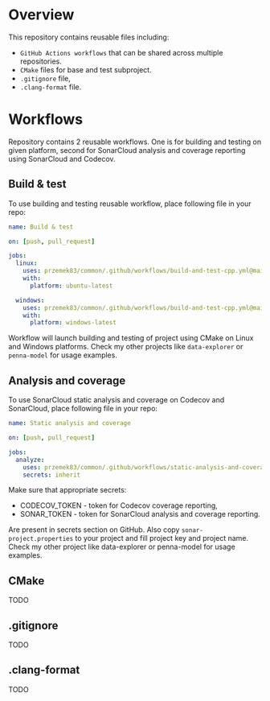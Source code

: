 # Overview
This repository contains reusable files including:
- `GitHub Actions workflows` that can be shared across multiple repositories.
- `CMake` files for base and test subproject.
- `.gitignore` file,
- `.clang-format` file.

# Workflows
Repository contains 2 reusable workflows. One is for building and testing on given platform, second for SonarCloud analysis and coverage reporting using SonarCloud and Codecov.

## Build & test
To use building and testing reusable workflow, place following file in your repo:
```yaml
name: Build & test

on: [push, pull_request]

jobs:
  linux:
    uses: przemek83/common/.github/workflows/build-and-test-cpp.yml@main
    with:
      platform: ubuntu-latest

  windows:
    uses: przemek83/common/.github/workflows/build-and-test-cpp.yml@main
    with:
      platform: windows-latest
```
Workflow will launch building and testing of project using CMake on Linux and Windows platforms. Check my other projects like `data-explorer` or `penna-model` for usage examples.

## Analysis and coverage
To use SonarCloud static analysis and coverage on Codecov and SonarCloud, place following file in your repo:
```yaml
name: Static analysis and coverage

on: [push, pull_request]

jobs:
  analyze:
    uses: przemek83/common/.github/workflows/static-analysis-and-coverage-cpp.yml@main
    secrets: inherit
```
Make sure that appropriate secrets:
- CODECOV_TOKEN - token for Codecov coverage reporting,
- SONAR_TOKEN - token for SonarCloud
 analysis and coverage reporting.

Are present in secrets section on GitHub. Also copy `sonar-project.properties` to your project and fill project key and project name. Check my other project like data-explorer or penna-model for usage examples.

## CMake
TODO

## .gitignore
TODO

## .clang-format
TODO
